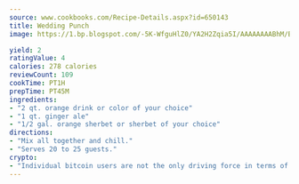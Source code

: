 ```yaml
---
source: www.cookbooks.com/Recipe-Details.aspx?id=650143
title: Wedding Punch
image: https://1.bp.blogspot.com/-5K-WfguHlZ0/YA2H2Zqia5I/AAAAAAAABhM/Bdgu68p4aG0Q6jWdy3eGaUXSKw5p3sdxwCLcBGAsYHQ/s324/7.png

yield: 2
ratingValue: 4
calories: 278 calories
reviewCount: 109
cookTime: PT1H
prepTime: PT45M
ingredients:
- "2 qt. orange drink or color of your choice"
- "1 qt. ginger ale"
- "1/2 gal. orange sherbet or sherbet of your choice"
directions:
- "Mix all together and chill."
- "Serves 20 to 25 guests."
crypto:
- "Individual bitcoin users are not the only driving force in terms of securing the bitcoin network."
---
```

